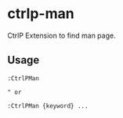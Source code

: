 # ctrlp-man

CtrlP Extension to find man page.

## Usage

```vim
:CtrlPMan

" or

:CtrlPMan {keyword} ...
```
